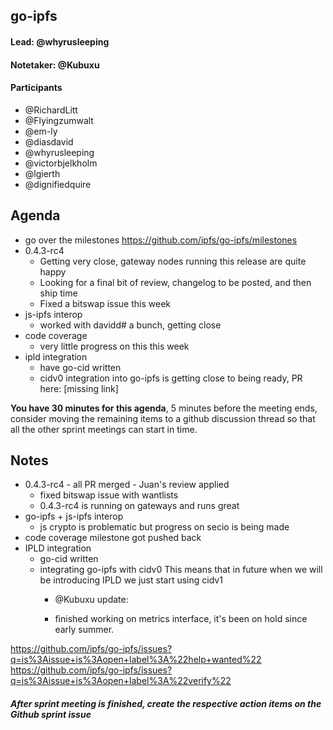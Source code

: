## go-ipfs

#### Lead: @whyrusleeping
#### Notetaker: @Kubuxu

#### Participants

- @RichardLitt
- @Flyingzumwalt
- @em-ly
- @diasdavid
- @whyrusleeping
- @victorbjelkholm
- @lgierth
- @dignifiedquire

## Agenda

- go over the milestones https://github.com/ipfs/go-ipfs/milestones
- 0.4.3-rc4
  - Getting very close, gateway nodes running this release are quite happy
  - Looking for a final bit of review, changelog to be posted, and then ship time
  - Fixed a bitswap issue this week
- js-ipfs interop
  - worked with davidd# a bunch, getting close
- code coverage
  - very little progress on this this week
- ipld integration
  - have go-cid written
  - cidv0 integration into go-ipfs is getting close to being ready, PR here: [missing link]


**You have 30 minutes for this agenda**, 5 minutes before the meeting ends, consider moving the remaining items to a github discussion thread so that all the other sprint meetings can start in time.

## Notes

* 0.4.3-rc4 - all PR merged - Juan's review applied
  * fixed bitswap issue with wantlists
  * 0.4.3-rc4 is running on gateways and runs great
* go-ipfs + js-ipfs interop
  * js crypto is problematic but progress on secio is being made
* code coverage milestone got pushed back
* IPLD integration
  * go-cid written
  * integrating go-ipfs with cidv0
    This means that in future when we will be introducing IPLD we just start using cidv1
     - @Kubuxu update:

     - finished working on metrics interface, it's been on hold since early summer.


https://github.com/ipfs/go-ipfs/issues?q=is%3Aissue+is%3Aopen+label%3A%22help+wanted%22
https://github.com/ipfs/go-ipfs/issues?q=is%3Aissue+is%3Aopen+label%3A%22verify%22

##### After sprint meeting is finished, create the respective action items on the Github sprint issue

